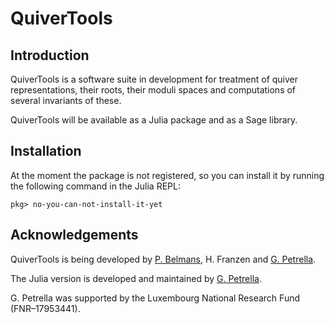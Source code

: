 # QuiverTools

## Introduction

QuiverTools is a software suite in development for treatment of quiver representations,
their roots, their moduli spaces and computations of several invariants of these.

QuiverTools will be available as a Julia package and as a Sage library.

## Installation

At the moment the package is not registered, so you can install it by running
the following command in the Julia REPL:

```julia-repl
pkg> no-you-can-not-install-it-yet
```

## Acknowledgements

QuiverTools is being developed by [P. Belmans](https://pbelmans.ncag.info/),
H. Franzen and [G. Petrella](https://www.giannipetrella.eu).

The Julia version is developed and maintained by
[G. Petrella](https://giannipetrella.eu).

G. Petrella was supported by the Luxembourg National Research Fund (FNR–17953441).
